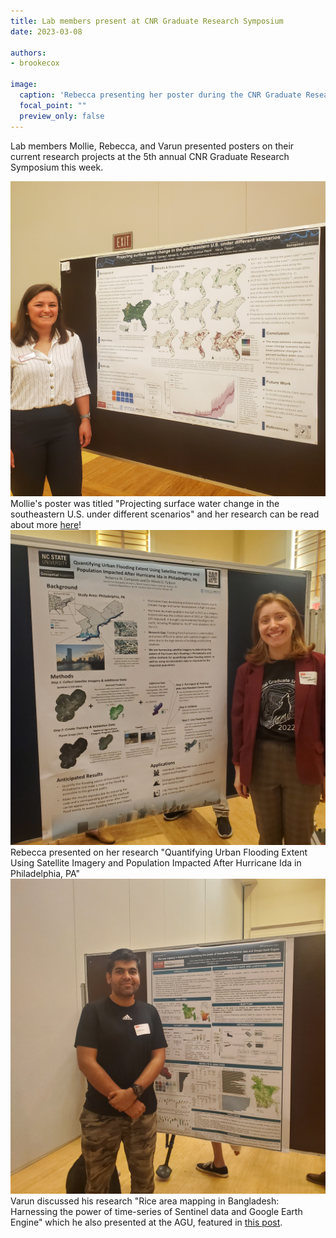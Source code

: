 ```yaml
---
title: Lab members present at CNR Graduate Research Symposium
date: 2023-03-08

authors:
- brookecox

image:
  caption: 'Rebecca presenting her poster during the CNR Graduate Research Symposium's Poster Contest'
  focal_point: ""
  preview_only: false
---
```


Lab members Mollie, Rebecca, and Varun presented posters on their current research projects at the 5th annual CNR Graduate Research Symposium this week.

<!--more-->
<img src="mollie.jpg" alt="image is not available">
Mollie's poster was titled "Projecting surface water change in the southeastern U.S. under different scenarios" and her research can be read about more <a href="../22-03-28-mollie-climate-water/">here</a>!
<img src="rebecca.jpg" alt="image is not available">
Rebecca presented on her research "Quantifying Urban Flooding Extent Using Satellite Imagery and Population Impacted After Hurricane Ida in Philadelphia, PA"
<img src="varun.jpg" alt="image is not available">
Varun discussed his research "Rice area mapping in Bangladesh: Harnessing the power of time-series of Sentinel data and Google Earth Engine" which he also presented at the AGU, featured in <a href="../22-12-11-agu-22/">this post</a>.